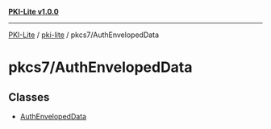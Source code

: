 [**PKI-Lite v1.0.0**](../../../README.md)

---

[PKI-Lite](../../../README.md) / [pki-lite](../../README.md) / pkcs7/AuthEnvelopedData

# pkcs7/AuthEnvelopedData

## Classes

- [AuthEnvelopedData](classes/AuthEnvelopedData.md)

